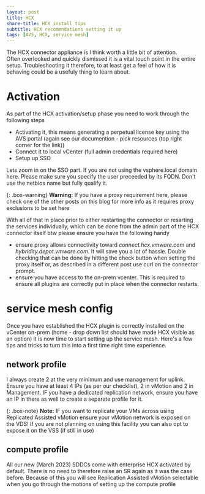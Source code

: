 ```yaml
---
layout: post
title: HCX
share-title: HCX install tips
subtitle: HCX recommndations setting it up
tags: [AVS, HCX, service mesh]
---
```

The HCX connector appliance is I think worth a little bit of attention.  
Often overlooked and quickly dismissed it is a vital touch point in the entire setup.  Troubleshooting it therefore, to at least get a feel of how it is behaving could be a usefuly thing to learn about.

# Activation
As part of the HCX activation/setup phase you need to work through the following steps
* Activating it, this means generating a perpetual license key using the AVS portal (again see our documention - pick resources (top right corner for the link))
* Connect it to local vCenter (full admin credentials required here)
* Setup up SSO

Lets zoom in on the SSO part.  If you are not using the vsphere.local domain here.  Please make sure you specify the user preceeded by its FQDN.  Don't use the netbios name but fully qualify it.

{: .box-warning}
**Warning:** If you have a proxy requirement here, please check one of the other posts on this blog for more info as it requires proxy exclusions to be set here

With all of that in place prior to either restarting the connector or resarting the services individually, which can be done from the admin part of the HCX connector itself btw please ensure you have the following handy

* ensure proxy allows connectivity toward *connect.hcx.vmware.com* and *hybridity.depot.vmware.com*.  It will save you a lot of hassle.  Double checking that can be done by hitting the check button when setting the proxy itself or, as described in a different post use curl on the connector prompt.
* ensure you have access to the on-prem vcenter.  This is required to ensure all plugins are correctly put in place when the connector restarts.

# service mesh config

Once you have established the HCX plugin is correctly installed on the vCenter on-prem (home - drop down list should have made HCX visible as an option) it is now time to start setting up the service mesh.  Here's a few tips and tricks to turn this into a first time right time experience.

## network profile

I always create 2 at the very minimum and use management for uplink.  Ensure you have at least 4 IPs (as per our checklist), 2 in vMotion and 2 in Management.  IF you have a dedicated replication network, ensure you have an IP in there as well to create a separate profile for it.

{: .box-note}
**Note:**  IF you want to replicate your VMs across using Replicated Assisted vMotion ensure your vMotion network is exposed on the VDS!  If you are not planning on using this facility you can also opt to expose it on the VSS (if still in use)

## compute profile

All our new (March 2023) SDDCs come with enterprise HCX activated by default.  There is no need to therefore raise an SR again as it was the case before.  Because of this you will see Replication Assisted vMotion selectable when you go through the motions of setting up the compute profile